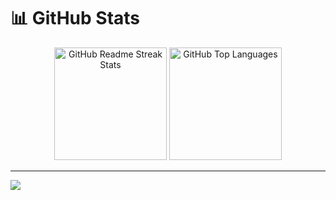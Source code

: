 # 📊 GitHub Stats

<p align="center">
  <img src="https://github-readme-streak-stats.herokuapp.com/?user=kitepea&theme=tokyonight&hide_border=false" alt="GitHub Readme Streak Stats" height="180px"/>
  <img src="https://github-readme-stats.vercel.app/api/top-langs/?username=kitepea&theme=tokyonight&hide_border=false&include_all_commits=true&count_private=true&layout=compact&hide=css" alt="GitHub Top Languages" height="180px"/>
</p>

---
[![](https://visitcount.itsvg.in/api?id=kitepea&icon=0&color=0)](https://visitcount.itsvg.in)
